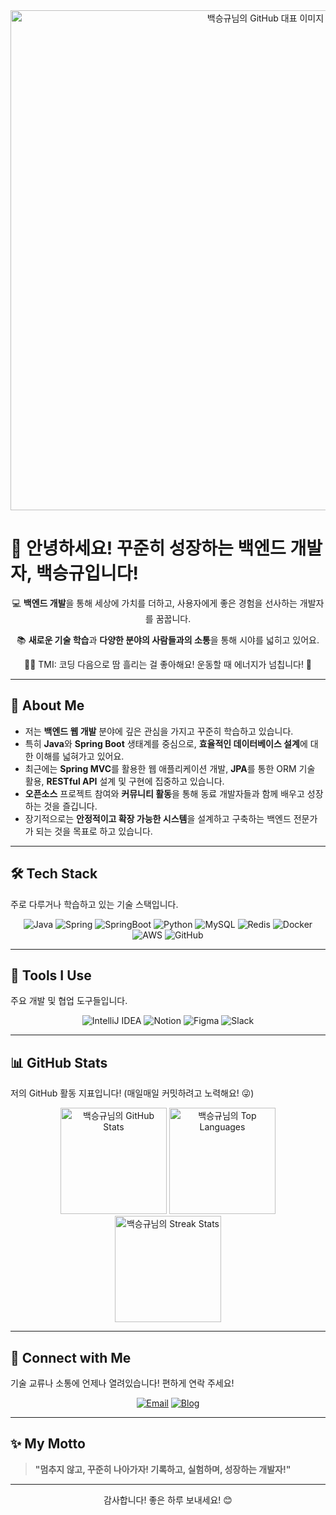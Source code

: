 <div align="center">

  <img src="https://github.com/user-attachments/assets/f31752e9-6249-4979-ac41-89d0deeaa20f" width="800" alt="백승규님의 GitHub 대표 이미지"/>

</div>

# 👋 안녕하세요! 꾸준히 성장하는 백엔드 개발자, 백승규입니다!

<div align="center">
  <p>💻 <strong>백엔드 개발</strong>을 통해 세상에 가치를 더하고, 사용자에게 좋은 경험을 선사하는 개발자를 꿈꿉니다.</p>
  <p>📚 <strong>새로운 기술 학습</strong>과 <strong>다양한 분야의 사람들과의 소통</strong>을 통해 시야를 넓히고 있어요.</p>
  <p>🏋️‍♂️ TMI: 코딩 다음으로 땀 흘리는 걸 좋아해요! 운동할 때 에너지가 넘칩니다! 💪</p>
</div>

---

## 🌟 About Me

*   저는 **백엔드 웹 개발** 분야에 깊은 관심을 가지고 꾸준히 학습하고 있습니다.
*   특히 **Java**와 **Spring Boot** 생태계를 중심으로, **효율적인 데이터베이스 설계**에 대한 이해를 넓혀가고 있어요.
*   최근에는 **Spring MVC**를 활용한 웹 애플리케이션 개발, **JPA**를 통한 ORM 기술 활용, **RESTful API** 설계 및 구현에 집중하고 있습니다.
*   **오픈소스** 프로젝트 참여와 **커뮤니티 활동**을 통해 동료 개발자들과 함께 배우고 성장하는 것을 즐깁니다.
*   장기적으로는 **안정적이고 확장 가능한 시스템**을 설계하고 구축하는 백엔드 전문가가 되는 것을 목표로 하고 있습니다.

---

## 🛠️ Tech Stack

주로 다루거나 학습하고 있는 기술 스택입니다.

<div align="center">
  <p>
    <img src="https://img.shields.io/badge/Java-007396?style=for-the-badge&logo=java&logoColor=white" alt="Java"/>
    <img src="https://img.shields.io/badge/Spring-6DB33F?style=for-the-badge&logo=spring&logoColor=white" alt="Spring"/>
    <img src="https://img.shields.io/badge/SpringBoot-6DB33F?style=for-the-badge&logo=springboot&logoColor=white" alt="SpringBoot"/>
    <img src="https://img.shields.io/badge/Python-3776AB?style=for-the-badge&logo=python&logoColor=white" alt="Python"/>
    <img src="https://img.shields.io/badge/MySQL-4479A1?style=for-the-badge&logo=mysql&logoColor=white" alt="MySQL"/>
    <img src="https://img.shields.io/badge/Redis-DC382D?style=for-the-badge&logo=redis&logoColor=white" alt="Redis"/>
    <img src="https://img.shields.io/badge/Docker-2496ED?style=for-the-badge&logo=docker&logoColor=white" alt="Docker"/>
    <img src="https://img.shields.io/badge/AWS-232F3E?style=for-the-badge&logo=amazon-aws&logoColor=white" alt="AWS"/>
    <img src="https://img.shields.io/badge/GitHub-181717?style=for-the-badge&logo=github&logoColor=white" alt="GitHub"/>
  </p>
</div>

---

## 🧰 Tools I Use

주요 개발 및 협업 도구들입니다.

<div align="center">
  <p>
    <img src="https://img.shields.io/badge/IntelliJ%20IDEA-000000?style=for-the-badge&logo=intellij-idea&logoColor=white" alt="IntelliJ IDEA"/>
    <img src="https://img.shields.io/badge/Notion-000000?style=for-the-badge&logo=notion&logoColor=white" alt="Notion"/>
    <img src="https://img.shields.io/badge/Figma-F24E1E?style=for-the-badge&logo=figma&logoColor=white" alt="Figma"/>
    <img src="https://img.shields.io/badge/Slack-4A154B?style=for-the-badge&logo=slack&logoColor=white" alt="Slack"/>
  </p>
</div>

---

## 📊 GitHub Stats

저의 GitHub 활동 지표입니다! (매일매일 커밋하려고 노력해요! 😜)

<div align="center">
  <img src="https://github-readme-stats.vercel.app/api?username=seungg8361&show_icons=true&theme=tokyonight&cache_seconds=3600" height="170" alt="백승규님의 GitHub Stats"/>
  <img src="https://github-readme-stats.vercel.app/api/top-langs/?username=seungg8361&layout=compact&theme=tokyonight&cache_seconds=3600" height="170" alt="백승규님의 Top Languages"/>
  <img src="https://streak-stats.demolab.com?user=seungg8361&theme=tokyonight&hide_border=true" height="170" alt="백승규님의 Streak Stats"/>
</div>

---

## 🤝 Connect with Me

기술 교류나 소통에 언제나 열려있습니다! 편하게 연락 주세요!

<div align="center">
  <a href="seungg8361@gmail.com"><img src="https://img.shields.io/badge/Email-D14836?style=for-the-badge&logo=gmail&logoColor=white" alt="Email"/></a> <!-- 본인 이메일로 변경해주세요 -->
  <a href="https://seungg8361.tistory.com/"><img src="https://img.shields.io/badge/Blog-000000?style=for-the-badge&logo=blogger&logoColor=white" alt="Blog"/></a>
</div>

---

## ✨ My Motto

> **"멈추지 않고, 꾸준히 나아가자! 기록하고, 실험하며, 성장하는 개발자!"**

---

<div align="center">
  감사합니다! 좋은 하루 보내세요! 😊
</div>
